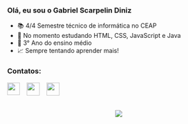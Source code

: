 ### Olá, eu sou o Gabriel Scarpelin Diniz
-  :books: 4/4 Semestre técnico de informática no CEAP
- 🌱 No momento estudando HTML, CSS, JavaScript e Java
- :blue_book: 3° Ano do ensino médio
- :chart_with_upwards_trend: Sempre tentando aprender mais!
### Contatos:
<div id="contatos" width="150px">
  <a href="https://www.linkedin.com/in/gabriel-scarpelin-diniz-425258144/"><img height="29" width="29" align="top" src="https://cdn-icons-png.flaticon.com/512/61/61109.png" target="_blank"></a> 
  &nbsp;&nbsp;
  <a href="https://www.instagram.com/gabriel.scarpelin/"><img height="30" width="30" align="top" src="https://cdn-icons-png.flaticon.com/512/87/87390.png" target="_blank"></a>
  &nbsp;&nbsp;
  <a href="mailto:gabriel.scaarpelin@gmail.com"><img height="30" width="30" align="top" src="https://cdn-icons-png.flaticon.com/512/561/561127.png" target="_blank"></a>
</div>
<br>
<br>
<div align="center" style="">
  &nbsp;&nbsp;
  <img align="top" src="https://github-readme-stats.vercel.app/api/top-langs/?username=GabrielScarpelin&layout=compact&langs_count=7&theme=vision-friendly-dark"/>
</div>
